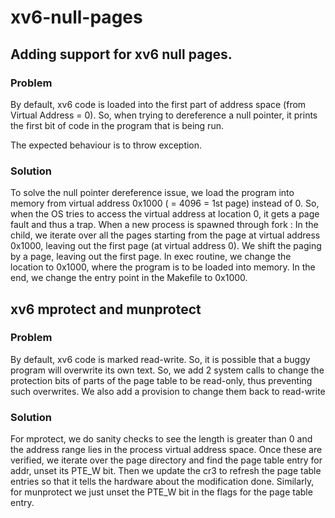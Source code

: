 # xv6-null-pages

## Adding support for xv6 null pages.

### Problem

By default, xv6 code is loaded into the first part of address space (from Virtual Address = 0). 
So, when trying to dereference a null pointer, it prints the first bit of code in the program that is being run.

The expected behaviour is to throw exception.

### Solution

To solve the null pointer dereference issue, we load the program into memory from virtual address 0x1000 ( = 4096 = 1st page) instead of 0. 
So, when the OS tries to access the virtual address at location 0, it gets a page fault and thus a trap.
When a new process is spawned through fork : In the child, we iterate over all the pages starting from the page at virtual address 0x1000, 
leaving out the first page (at virtual address 0). We shift the paging by a page, leaving out the first page. 
In exec routine, we change the location to 0x1000, where the program is to be loaded into memory. In the end, we change the entry point in the Makefile to 0x1000.


## xv6 mprotect and munprotect

### Problem

By default, xv6 code is marked read-write. So, it is possible that a buggy program will overwrite its own text.
So, we add 2 system calls to change the protection bits of parts of the page table to be read-only, thus preventing such overwrites.
We also add a provision to change them back to read-write

### Solution

For mprotect, we do sanity checks to see the length is greater than 0 and the address range lies in the process virtual address space. 
Once these are verified, we iterate over the page directory and find the page table entry for addr, unset its PTE_W bit. 
Then we update the cr3 to refresh the page table entries so that it tells the hardware about the modification done. 
Similarly, for munprotect we just unset the PTE_W bit in the flags for the page table entry.







